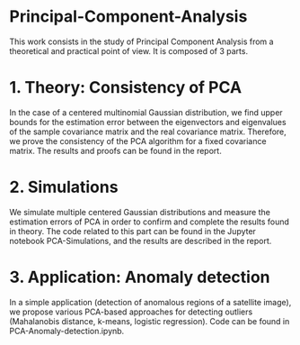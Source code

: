 # Principal-Component-Analysis

This work consists in the study of Principal Component Analysis from a theoretical and practical point of view. It is composed of 3 parts. 

# 1. Theory: Consistency of PCA

In the case of a centered multinomial Gaussian distribution, we find upper bounds for the estimation error between the eigenvectors and eigenvalues of the sample covariance matrix and the real covariance matrix.
Therefore, we prove the consistency of the PCA algorithm for a fixed covariance matrix. The results and proofs can be found in the report.

# 2. Simulations

We simulate multiple centered Gaussian distributions and measure the estimation errors of PCA in order to confirm and complete the results found in theory. The code related to this part can be found in the Jupyter notebook PCA-Simulations, and the results are described in the report. 

# 3. Application: Anomaly detection

In a simple application (detection of anomalous regions of a satellite image), we propose various PCA-based approaches for detecting outliers (Mahalanobis distance, k-means, logistic regression). Code can be found in PCA-Anomaly-detection.ipynb.

